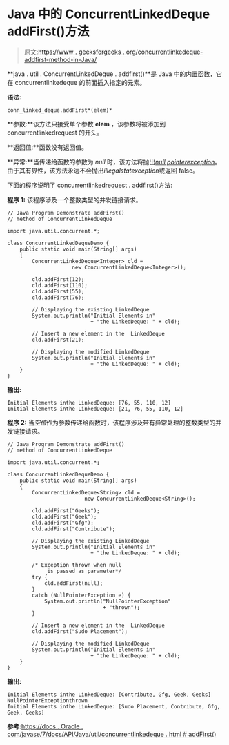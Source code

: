# Java 中的 ConcurrentLinkedDeque addFirst()方法

> 原文:[https://www . geeksforgeeks . org/concurrentlinkedeque-addfirst-method-in-Java/](https://www.geeksforgeeks.org/concurrentlinkeddeque-addfirst-method-in-java/)

**java . util . ConcurrentLinkedDeque . addfirst()**是 Java 中的内置函数，它在 concurrentlinkedeque 的前面插入指定的元素。

**语法:**

```
conn_linked_deque.addFirst*(elem)*
```

**参数:**该方法只接受单个参数 **elem** ，该参数将被添加到 concurrentlinkedrequest 的开头。

**返回值:**函数没有返回值。

**异常:**当传递给函数的参数为 *null* 时，该方法将抛出[*null pointerexception*](https://docs.oracle.com/javase/7/docs/api/java/lang/NullPointerException.html)。由于其有界性，该方法永远不会抛出*illegalstatexception*或返回 false。

下面的程序说明了 concurrentlinkedrequest . addfirst()方法:

**程序 1:** 该程序涉及一个整数类型的并发链接请求。

```
// Java Program Demonstrate addFirst()
// method of ConcurrentLinkedDeque 

import java.util.concurrent.*;

class ConcurrentLinkedDequeDemo {
    public static void main(String[] args)
    {
        ConcurrentLinkedDeque<Integer> cld = 
                     new ConcurrentLinkedDeque<Integer>();

        cld.addFirst(12);
        cld.addFirst(110);
        cld.addFirst(55);
        cld.addFirst(76);

        // Displaying the existing LinkedDeque
        System.out.println("Initial Elements in"
                           + "the LinkedDeque: " + cld);

        // Insert a new element in the  LinkedDeque
        cld.addFirst(21);

        // Displaying the modified LinkedDeque
        System.out.println("Initial Elements in"
                           + "the LinkedDeque: " + cld);
    }
}
```

**输出:**

```
Initial Elements inthe LinkedDeque: [76, 55, 110, 12]
Initial Elements inthe LinkedDeque: [21, 76, 55, 110, 12]

```

**程序 2:** 当*空值*作为参数传递给函数时，该程序涉及带有异常处理的整数类型的并发链接请求。

```
// Java Program Demonstrate addFirst()
// method of ConcurrentLinkedDeque 

import java.util.concurrent.*;

class ConcurrentLinkedDequeDemo {
    public static void main(String[] args)
    {
        ConcurrentLinkedDeque<String> cld = 
                         new ConcurrentLinkedDeque<String>();

        cld.addFirst("Geeks");
        cld.addFirst("Geek");
        cld.addFirst("Gfg");
        cld.addFirst("Contribute");

        // Displaying the existing LinkedDeque
        System.out.println("Initial Elements in"
                           + "the LinkedDeque: " + cld);

        /* Exception thrown when null 
             is passed as parameter*/
        try {
            cld.addFirst(null);
        }
        catch (NullPointerException e) {
            System.out.println("NullPointerException"
                               + "thrown");
        }

        // Insert a new element in the  LinkedDeque
        cld.addFirst("Sudo Placement");

        // Displaying the modified LinkedDeque
        System.out.println("Initial Elements in"
                           + "the LinkedDeque: " + cld);
    }
}
```

**输出:**

```
Initial Elements inthe LinkedDeque: [Contribute, Gfg, Geek, Geeks]
NullPointerExceptionthrown
Initial Elements inthe LinkedDeque: [Sudo Placement, Contribute, Gfg, Geek, Geeks]

```

**参考:**[https://docs . Oracle . com/javase/7/docs/API/Java/util/concurrentlinkedeque . html # addFirst()](https://docs.oracle.com/javase/7/docs/api/java/util/concurrent/ConcurrentLinkedDeque.html#addFirst(java.lang.Object))